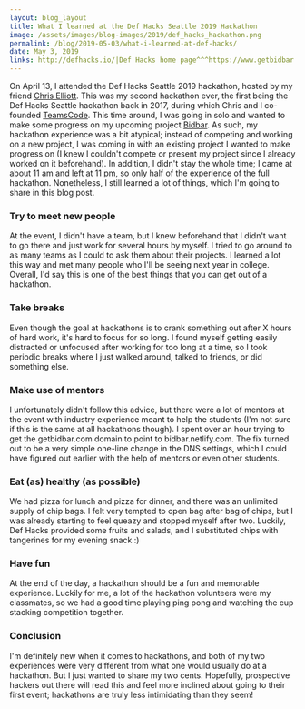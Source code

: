 ```yaml
---
layout: blog_layout
title: What I learned at the Def Hacks Seattle 2019 Hackathon
image: /assets/images/blog-images/2019/def_hacks_hackathon.png
permalink: /blog/2019-05-03/what-i-learned-at-def-hacks/
date: May 3, 2019
links: http://defhacks.io/|Def Hacks home page^^^https://www.getbidbar.com/|Bidbar's website
---
```


On April 13, I attended the Def Hacks Seattle 2019 hackathon, hosted by my friend [Chris Elliott](https://chrismelliott.com/). This was my second hackathon ever, the first being the Def Hacks Seattle hackathon back in 2017, during which Chris and I co-founded [TeamsCode](https://teamscode.com/). This time around, I was going in solo and wanted to make some progress on my upcoming project [Bidbar](https://www.getbidbar.com/). As such, my hackathon experience was a bit atypical; instead of competing and working on a new project, I was coming in with an existing project I wanted to make progress on (I knew I couldn't compete or present my project since I already worked on it beforehand). In addition, I didn't stay the whole time; I came at about 11 am and left at 11 pm, so only half of the experience of the full hackathon. Nonetheless, I still learned a lot of things, which I'm going to share in this blog post. 

### Try to meet new people
At the event, I didn't have a team, but I knew beforehand that I didn't want to go there and just work for several hours by myself. I tried to go around to as many teams as I could to ask them about their projects. I learned a lot this way and met many people who I'll be seeing next year in college. Overall, I'd say this is one of the best things that you can get out of a hackathon.   

### Take breaks
Even though the goal at hackathons is to crank something out after X hours of hard work, it's hard to focus for so long. I found myself getting easily distracted or unfocused after working for too long at a time, so I took periodic breaks where I just walked around, talked to friends, or did something else. 

### Make use of mentors
I unfortunately didn't follow this advice, but there were a lot of mentors at the event with industry experience meant to help the students (I'm not sure if this is the same at all hackathons though). I spent over an hour trying to get the getbidbar.com domain to point to bidbar.netlify.com. The fix turned out to be a very simple one-line change in the DNS settings, which I could have figured out earlier with the help of mentors or even other students. 

### Eat (as) healthy (as possible)
We had pizza for lunch and pizza for dinner, and there was an unlimited supply of chip bags. I felt very tempted to open bag after bag of chips, but I was already starting to feel queazy and stopped myself after two. Luckily, Def Hacks provided some fruits and salads, and I substituted chips with tangerines for my evening snack :)

### Have fun
At the end of the day, a hackathon should be a fun and memorable experience. Luckily for me, a lot of the hackathon volunteers were my classmates, so we had a good time playing ping pong and watching the cup stacking competition together. 

### Conclusion
I'm definitely new when it comes to hackathons, and both of my two experiences were very different from what one would usually do at a hackathon. But I just wanted to share my two cents. Hopefully, prospective hackers out there will read this and feel more inclined about going to their first event; hackathons are truly less intimidating than they seem! 
